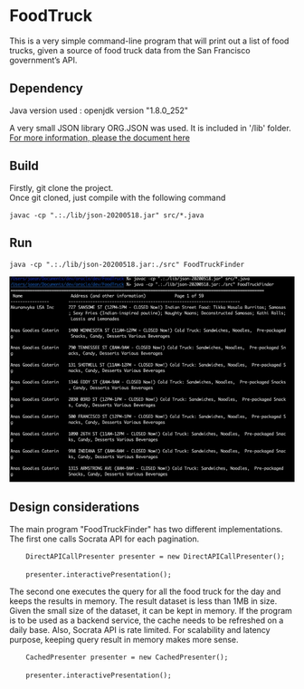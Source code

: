 # FoodTruck
This is a very simple command-line program that will print out a list of food trucks, given a source of food truck data from the San Francisco government’s API.

## Dependency

Java version used : openjdk version "1.8.0_252"

A very small JSON library ORG.JSON was used. It is included in '/lib' folder. [For more information, please the document here](lib/README.md)

## Build

Firstly, git clone the project. <br/>
Once git cloned, just compile with the following command
```
javac -cp ".:./lib/json-20200518.jar" src/*.java
```

## Run 

```
java -cp ".:./lib/json-20200518.jar:./src" FoodTruckFinder
```

![Sample run capture](img/foodtruck.jpg)

## Design considerations

The main program "FoodTruckFinder" has two different implementations.  The first one calls Socrata API for each pagination.  
```
	DirectAPICallPresenter presenter = new DirectAPICallPresenter();

	presenter.interactivePresentation();
```

The second one executes the query for all the food truck for the day and keeps the results in memory. The result dataset is less than 1MB in size. Given the small size of the dataset, it can be kept in memory. If the program is to be used as a backend service, the cache needs to be refreshed on a daily base. Also, Socrata API is rate limited. For scalability and latency purpose, keeping query result in memory makes more sense. 

```
	CachedPresenter presenter = new CachedPresenter();

	presenter.interactivePresentation();

```
